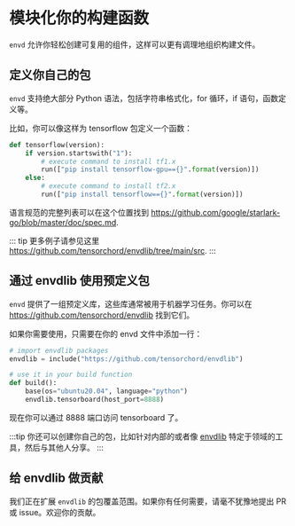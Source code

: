 # 模块化你的构建函数

`envd` 允许你轻松创建可复用的组件，这样可以更有调理地组织构建文件。

## 定义你自己的包

`envd` 支持绝大部分 Python 语法，包括字符串格式化，for 循环，if 语句，函数定义等。


比如，你可以像这样为 tensorflow 包定义一个函数：
```python
def tensorflow(version):
    if version.startswith("1"):
        # execute command to install tf1.x
        run(["pip install tensorflow-gpu=={}".format(version)])
    else:
        # execute command to install tf2.x
        run(["pip install tensorflow=={}".format(version)]) 
```
语言规范的完整列表可以在这个位置找到 https://github.com/google/starlark-go/blob/master/doc/spec.md.

::: tip
更多例子请参见这里 https://github.com/tensorchord/envdlib/tree/main/src.
:::

## 通过 envdlib 使用预定义包

`envd` 提供了一组预定义库，这些库通常被用于机器学习任务。你可以在 https://github.com/tensorchord/envdlib 找到它们。

如果你需要使用，只需要在你的 envd 文件中添加一行：
```python
# import envdlib packages
envdlib = include("https://github.com/tensorchord/envdlib")

# use it in your build function
def build():
    base(os="ubuntu20.04", language="python")
    envdlib.tensorboard(host_port=8888)
```

现在你可以通过 8888 端口访问 tensorboard 了。

:::tip
你还可以创建你自己的包，比如针对内部的或者像 [envdlib](https://github.com/tensorchord/envdlib) 特定于领域的工具，然后与其他人分享。
:::

## 给 envdlib 做贡献

我们正在扩展 `envdlib` 的包覆盖范围。如果你有任何需要，请毫不犹豫地提出 PR 或 issue。欢迎你的贡献。
